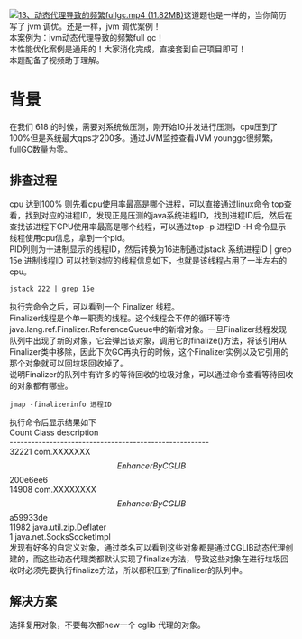 [![13、动态代理导致的频繁fullgc.mp4 (11.82MB)](https://gw.alipayobjects.com/mdn/prod_resou/afts/img/A*NNs6TKOR3isAAAAAAAAAAABkARQnAQ)](https://www.yuque.com/docs/176645982?_lake_card=%7B%22status%22%3A%22done%22%2C%22name%22%3A%2213%E3%80%81%E5%8A%A8%E6%80%81%E4%BB%A3%E7%90%86%E5%AF%BC%E8%87%B4%E7%9A%84%E9%A2%91%E7%B9%81fullgc.mp4%22%2C%22size%22%3A12390511%2C%22taskId%22%3A%22u8f19b632-76fd-4969-b415-3b6482d9f11%22%2C%22taskType%22%3A%22upload%22%2C%22url%22%3Anull%2C%22cover%22%3Anull%2C%22videoId%22%3A%22inputs%2Fprod%2Fyuque%2F2024%2F29413969%2Fmp4%2F1719845271434-4ed1ca0e-910b-4ae2-b2c6-8f4d0667e233.mp4%22%2C%22download%22%3Afalse%2C%22__spacing%22%3A%22both%22%2C%22id%22%3A%22azw3T%22%2C%22margin%22%3A%7B%22top%22%3Atrue%2C%22bottom%22%3Atrue%7D%2C%22card%22%3A%22video%22%7D#azw3T)这道题也是一样的，当你简历写了 jvm 调优。还是一样，jvm 调优案例！<br />本案例为：jvm动态代理导致的频繁full gc！<br />本性能优化案例是通用的！大家消化完成，直接套到自己项目即可！<br />本题配备了视频助于理解。
# 背景
在我们 618 的时候，需要对系统做压测，刚开始10并发进行压测，cpu压到了100%但是系统最大qps才200多。通过JVM监控查看JVM younggc很频繁，fullGC数量为零。
## **排查过程**
cpu 达到100% 则先看cpu使用率最高是哪个进程，可以直接通过linux命令 top查看，找到对应的进程ID，发现正是压测的java系统进程ID，找到进程ID后，然后在查找该进程下CPU使用率最高是哪个线程，可以通过top -p 进程ID -H 命令显示线程使用cpu信息，拿到一个pid。<br />PID列则为十进制显示的线程ID，然后转换为16进制通过jstack 系统进程ID | grep 15e 进制线程ID 可以找到对应的线程信息如下，也就是该线程占用了一半左右的cpu。
```
jstack 222 | grep 15e
```
执行完命令之后，可以看到一个 Finalizer 线程。<br />Finalizer线程是个单一职责的线程。这个线程会不停的循环等待java.lang.ref.Finalizer.ReferenceQueue中的新增对象。一旦Finalizer线程发现队列中出现了新的对象，它会弹出该对象，调用它的finalize()方法，将该引用从Finalizer类中移除，因此下次GC再执行的时候，这个Finalizer实例以及它引用的那个对象就可以回垃圾回收掉了。<br />说明Finalizer的队列中有许多的等待回收的垃圾对象，可以通过命令查看等待回收的对象都有哪些。
```
jmap -finalizerinfo 进程ID
```
执行命令后显示结果如下<br />Count Class description<br />-------------------------------------------------------<br />32221 com.XXXXXXX$$EnhancerByCGLIB$$200e6ee6<br />14908 com.XXXXXXXX$$EnhancerByCGLIB$$a59933de<br />11982 java.util.zip.Deflater<br />1 java.net.SocksSocketImpl<br />发现有好多的自定义对象，通过类名可以看到这些对象都是通过CGLIB动态代理创建的，而这些动态代理类都默认实现了finalize方法，导致这些对象在进行垃圾回收时必须先要执行finalize方法，所以都积压到了finalizer的队列中。
## **解决方案**
选择复用对象，不要每次都new一个 cglib 代理的对象。
